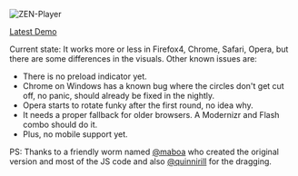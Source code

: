 ![ZEN-Player](https://github.com/simurai/ZEN-Player/raw/master/screenshot.jpg)

[Latest Demo](http://lab.simurai.com/ui/zen-player/)

Current state: It works more or less in Firefox4, Chrome, Safari, Opera, but there are some differences in the visuals. Other known issues are:

- There is no preload indicator yet.
- Chrome on Windows has a known bug where the circles don't get cut off, no panic, should already be fixed in the nightly.
- Opera starts to rotate funky after the first round, no idea why.
- It needs a proper fallback for older browsers. A Modernizr and Flash combo should do it.
- Plus, no mobile support yet.

PS: Thanks to a friendly worm named [@maboa](http://twitter.com/maboa) who created the original version and most of the JS code and also [@quinnirill](http://twitter.com/quinnirill) for the dragging.


 